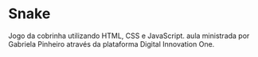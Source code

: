 # Snake
Jogo da cobrinha utilizando HTML, CSS e JavaScript. aula ministrada por Gabriela Pinheiro através da plataforma Digital Innovation One. 
